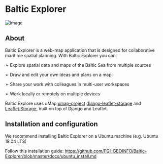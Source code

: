 
# Baltic Explorer

![image](http://balticexplorer.eu/static/umap/img/BalticExplorerCover.png)

## About

Baltic Explorer is a web-map application that is designed for collaborative maritime spatial
planning. With Baltic Explorer you can:

➢ Explore spatial data and maps of the Baltic Sea from multiple sources

➢ Draw and edit your own ideas and plans on a map

➢ Share your work with colleagues in multi-user workspaces

➢ Work locally or remotely on multiple devices

Baltic Explore uses uMap [umap-project](https://github.com/umap-project/) [django-leaflet-storage](https://github.com/umap-project/django-leaflet-storage) and [Leaflet.Storage](https://github.com/umap-project/Leaflet.Storage), built on top of Django and Leaflet.


## Installation and configuration

We recommend installing Baltic Explorer on a Ubuntu machine (e.g. Ubuntu 18.04 LTS)

Follow this installation guide: https://github.com/FGI-GEOINFO/Baltic-Explorer/blob/master/docs/ubuntu_install.md
